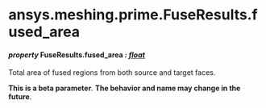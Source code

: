 <a id="ansys-meshing-prime-fuseresults-fused-area"></a>

# ansys.meshing.prime.FuseResults.fused_area

<a id="ansys.meshing.prime.FuseResults.fused_area"></a>

#### *property* FuseResults.fused_area *: [float](https://docs.python.org/3.11/library/functions.html#float)*

Total area of fused regions from both source and target faces.

**This is a beta parameter**. **The behavior and name may change in the future**.

<!-- !! processed by numpydoc !! -->
